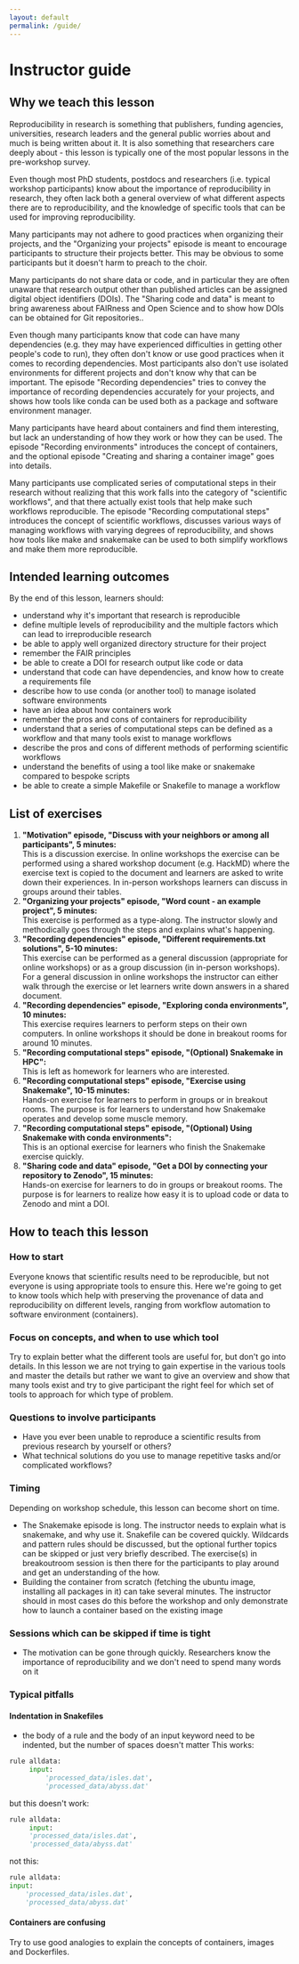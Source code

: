 ```yaml
---
layout: default
permalink: /guide/
---
```


# Instructor guide

## Why we teach this lesson

Reproducibility in research is something that publishers, funding agencies, universities,
research leaders and the general public worries about and much is being written about it.
It is also something that researchers care deeply about - this lesson is typically one of the 
most popular lessons in the pre-workshop survey.

Even though most PhD students, postdocs and researchers (i.e. typical workshop participants)
know about the importance of reproducibility in research, they often lack both a general 
overview of what different aspects there are to reproducibility, and the knowledge of 
specific tools that can be used for improving reproducibility.

Many participants may not adhere to good practices when organizing their projects, 
and the "Organizing your projects" episode is meant to encourage participants to 
structure their projects better. This may be obvious to some participants but it 
doesn't harm to preach to the choir.

Many participants do not share data or code, and in particular they are often 
unaware that research output other than published articles can be assigned 
digital object identifiers (DOIs). 
The "Sharing code and data" is meant to bring awareness about FAIRness and Open Science
and to show how DOIs can be obtained for Git repositories..

Even though many participants know that code can have many dependencies (e.g. they 
may have experienced difficulties in getting other people's code to run), they 
often don't know or use good practices when it comes to recording dependencies. 
Most participants also don't use isolated environments for different projects and 
don't know why that can be important.
The episode "Recording dependencies" tries to convey the importance of recording 
dependencies accurately for your projects, and shows how tools like conda can be 
used both as a package and software environment manager.

Many participants have heard about containers and find them interesting, but 
lack an understanding of how they work or how they can be used. The episode 
"Recording environments" introduces the concept of containers, and the optional 
episode "Creating and sharing a container image" goes into details.

Many participants use complicated series of computational steps in their research 
without realizing that this work falls into the category of "scientific workflows", 
and that there actually exist tools that help make such workflows reproducible.
The episode "Recording computational steps" introduces the concept of scientific 
workflows, discusses various ways of managing workflows with varying degrees of 
reproducibility, and shows how tools like make and snakemake can be used to 
both simplify workflows and make them more reproducible.

## Intended learning outcomes

By the end of this lesson, learners should:
- understand why it's important that research is reproducible
- define multiple levels of reproducibility and the multiple 
  factors which can lead to irreproducible research
- be able to apply well organized directory structure for their project
- remember the FAIR principles
- be able to create a DOI for research output like code or data
- understand that code can have dependencies, and know how to create a requirements file
- describe how to use conda (or another tool) to manage isolated software environments
- have an idea about how containers work
- remember the pros and cons of containers for reproducibility 
- understand that a series of computational steps can be defined as a workflow and 
  that many tools exist to manage workflows
- describe the pros and cons of different methods of performing scientific workflows
- understand the benefits of using a tool like make or snakemake compared to bespoke scripts
- be able to create a simple Makefile or Snakefile to manage a workflow

## List of exercises

1. **"Motivation" episode, "Discuss with your neighbors or among all participants", 5 minutes:**  
   This is a discussion exercise. In online workshops the exercise can be performed 
   using a shared workshop document (e.g. HackMD) where the exercise text is copied to the document and learners are asked to write down their experiences. In in-person workshops learners can discuss in groups around their tables.
2. **"Organizing your projects" episode, "Word count - an example project", 5 minutes:**   
   This exercise is performed as a type-along. The instructor slowly and methodically goes through the steps and explains what's happening.
3. **"Recording dependencies" episode, "Different requirements.txt solutions", 5-10 minutes:**  
   This exercise can be performed as a general discussion (appropriate for online workshops) or as a group discussion (in in-person workshops). For a general discussion in online workshops the instructor can either walk through the exercise or let learners write down answers in a shared document.
4. **"Recording dependencies" episode, "Exploring conda environments", 10 minutes:**  
   This exercise requires learners to perform steps on their own computers. In online workshops it should be done in breakout rooms for around 10 minutes.   
5. **"Recording computational steps" episode, "(Optional) Snakemake in HPC":**  
   This is left as homework for learners who are interested.
6. **"Recording computational steps" episode, "Exercise using Snakemake", 10-15 minutes:**  
   Hands-on exercise for learners to perform in groups or in breakout rooms. The purpose is for learners to understand how Snakemake operates and develop some muscle memory.
7. **"Recording computational steps" episode, "(Optional) Using Snakemake with conda environments":**  
   This is an optional exercise for learners who finish the Snakemake 
   exercise quickly.
8. **"Sharing code and data" episode, "Get a DOI by connecting your 
   repository to Zenodo", 15 minutes:**  
   Hands-on exercise for learners to do in groups or breakout rooms.
   The purpose is for learners to realize how easy it is to upload code or data to Zenodo and mint a DOI.



## How to teach this lesson

### How to start

Everyone knows that scientific results need to be reproducible, but not everyone is using 
appropriate tools to ensure this. Here we're going to get to know tools which help with
preserving the provenance of data and reproducibility on different levels, ranging from
workflow automation to software environment (containers).


### Focus on concepts, and when to use which tool

Try to explain better what the different tools are useful for, but don't go
into details.  In this lesson we are not trying to gain expertise in the
various tools and master the details but rather we want to give an overview and
show that many tools exist and try to give participant the right feel for which
set of tools to approach for which type of problem.


### Questions to involve participants

- Have you ever been unable to reproduce a scientific results from previous research by yourself or others?
- What technical solutions do you use to manage repetitive tasks and/or complicated workflows?


### Timing

Depending on workshop schedule, this lesson can become short on time.
- The Snakemake episode is long. The instructor needs to explain what is snakemake, and why use it.
  Snakefile can be covered quickly. Wildcards and pattern rules should be discussed,
  but the optional further topics can be skipped or just very briefly described.
  The exercise(s) in breakoutroom session is then there for the participants to play around
  and get an understanding of the how.
- Building the container from scratch (fetching the ubuntu image, installing all packages in it)
  can take several minutes. The instructor should in most cases do this before the workshop and 
  only demonstrate how to launch a container based on the existing image


### Sessions which can be skipped if time is tight

- The motivation can be gone through quickly. Researchers know the importance of
  reproducibility and we don't need to spend many words on it


### Typical pitfalls

#### Indentation in Snakefiles

- the body of a rule and the body of an input keyword need to be indented, but the number of spaces doesn't matter
This works:
```python
rule alldata:
     input:
         'processed_data/isles.dat',
         'processed_data/abyss.dat'
```
but this doesn't work:
```python
rule alldata:
     input:
     'processed_data/isles.dat',
     'processed_data/abyss.dat'
```
not this:
```python
rule alldata:
input:
    'processed_data/isles.dat',
    'processed_data/abyss.dat'
```

#### Containers are confusing

Try to use good analogies to explain the concepts of containers, 
images and Dockerfiles.
